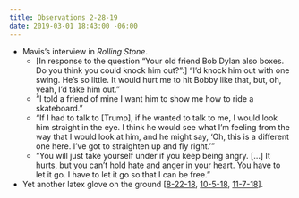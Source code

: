 ```yaml
---
title: Observations 2-28-19
date: 2019-03-01 18:43:00 -06:00
---
```


- Mavis’s interview in *Rolling Stone*.
	- [In response to the question “Your old friend Bob Dylan also boxes. Do you think you could knock him out?”:] “I’d knock him out with one swing. He’s so little. It would hurt me to hit Bobby like that, but, oh, yeah, I’d take him out.”
	- “I told a friend of mine I want him to show me how to ride a skateboard.”
	- “If I had to talk to [Trump], if he wanted to talk to me, I would look him straight in the eye. I think he would see what I’m feeling from the way that I would look at him, and he might say, ‘Oh, this is a different one here. I’ve got to straighten up and fly right.’”
	- “You will just take yourself under if you keep being angry. […] It hurts, but you can’t hold hate and anger in your heart. You have to let it go. I have to let it go so that I can be free.”
- Yet another latex glove on the ground [[8-22-18](https://spencertweedy.com/observations/082218.html), [10-5-18](https://spencertweedy.com/observations/100518.html), [11-7-18](https://spencertweedy.com/observations/110718.html)].
